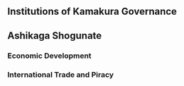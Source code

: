 
## Institutions of Kamakura Governance


## Ashikaga Shogunate


### Economic Development

### International Trade and Piracy

